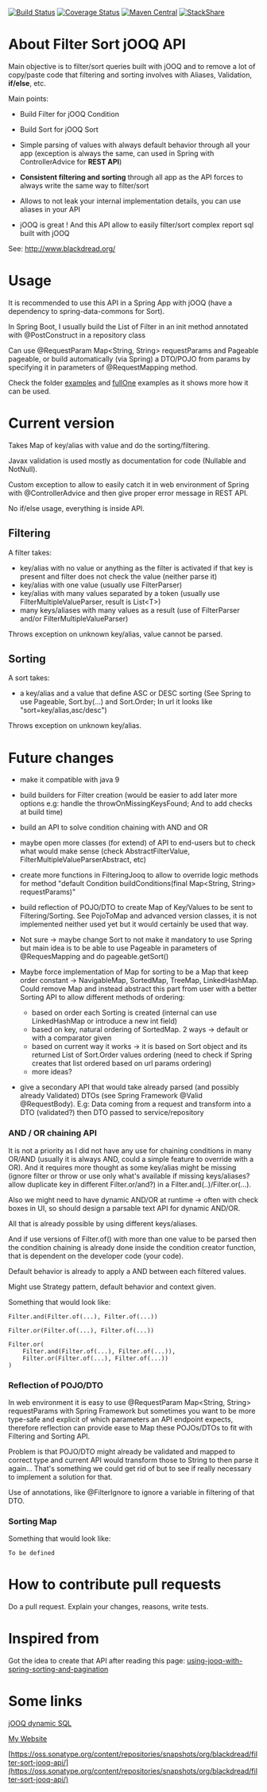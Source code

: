 [![Build Status](https://travis-ci.org/Blackdread/filter-sort-jooq-api.svg?branch=master)](https://travis-ci.org/Blackdread/filter-sort-jooq-api)
[![Coverage Status](https://coveralls.io/repos/github/Blackdread/filter-sort-jooq-api/badge.svg?branch=master)](https://coveralls.io/github/Blackdread/filter-sort-jooq-api?branch=master)
[![Maven Central](https://maven-badges.herokuapp.com/maven-central/org.blackdread/filter-sort-jooq-api/badge.svg)](https://maven-badges.herokuapp.com/maven-central/org.blackdread/filter-sort-jooq-api)
[![StackShare](https://img.shields.io/badge/tech-stack-0690fa.svg?style=flat)](https://stackshare.io/Blackdread/filter-sort-jooq-api)
<!-- [![Read the Docs](https://img.shields.io/readthedocs/Blackdread/filter-sort-jooq-api/pip.svg)](https://github.com/Blackdread/filter-sort-jooq-api) -->

# About Filter Sort jOOQ API

Main objective is to filter/sort queries built with jOOQ and to remove a 
lot of copy/paste code that filtering and sorting involves with Aliases, Validation, **if/else**, etc.

Main points:

- Build Filter for jOOQ Condition

- Build Sort for jOOQ Sort

- Simple parsing of values with always default behavior through all your app (exception is always the same, can used in Spring with ControllerAdvice for **REST API**)

- **Consistent filtering and sorting** through all app as the API forces to always write the same way to filter/sort

- Allows to not leak your internal implementation details, you can use aliases in your API

- jOOQ is great ! And this API allow to easily filter/sort complex report sql built with jOOQ 

See: http://www.blackdread.org/

# Usage

It is recommended to use this API in a Spring App with jOOQ (have a dependency to spring-data-commons for Sort).

In Spring Boot, I usually build the List of Filter in an init method annotated with @PostConstruct in a repository class

Can use @RequestParam Map<String, String> requestParams and Pageable pageable, or build automatically (via 
Spring) a DTO/POJO from params by specifying it in parameters of @RequestMapping method.

Check the folder [examples](https://github.com/Blackdread/filter-sort-jooq-api/tree/master/examples) and [fullOne](https://github.com/Blackdread/filter-sort-jooq-api/tree/master/examples/fullOne) examples as it shows more how it can be used.

# Current version

Takes Map of key/alias with value and do the sorting/filtering.

Javax validation is used mostly as documentation for code (Nullable and NotNull).

Custom exception to allow to easily catch it in web environment of Spring with @ControllerAdvice and then give proper error message in REST API.

No if/else usage, everything is inside API.

## Filtering

A filter takes:
- key/alias with no value or anything as the filter is activated if that key is present and filter does not check the value (neither parse it)
- key/alias with one value (usually use FilterParser)
- key/alias with many values separated by a token (usually use FilterMultipleValueParser, result is List\<T\>)
- many keys/aliases with many values as a result (use of FilterParser and/or FilterMultipleValueParser)

Throws exception on unknown key/alias, value cannot be parsed.

## Sorting

A sort takes:
- a key/alias and a value that define ASC or DESC sorting (See Spring to use Pageable, Sort.by(...) and Sort.Order; In url it looks like "sort=key/alias,asc/desc")

Throws exception on unknown key/alias.

# Future changes

- make it compatible with java 9

- build builders for Filter creation (would be easier to add later more options e.g: handle 
the throwOnMissingKeysFound; And to add checks at build time)

- build an API to solve condition chaining with AND and OR

- maybe open more classes (for extend) of API to end-users but to check what would make sense (check AbstractFilterValue, FilterMultipleValueParserAbstract, etc)

- create more functions in FilteringJooq to allow to override logic methods for method "default Condition buildConditions(final Map<String, String> requestParams)" 

- build reflection of POJO/DTO to create Map of Key/Values to be sent to Filtering/Sorting. See PojoToMap and 
advanced version classes, it is not implemented neither used yet but it would certainly be used that way.

- Not sure -> maybe change Sort to not make it mandatory to use Spring but main idea is to be able
 to use Pageable in parameters of @RequesMapping and do pageable.getSort()

- Maybe force implementation of Map for sorting to be a Map that keep order constant -> NavigableMap, SortedMap, 
TreeMap, LinkedHashMap.
Could remove Map and instead abstract this part from user with a better Sorting API to allow 
different methods of ordering:
   - based on order each Sorting is created (internal can use LinkedHashMap or introduce a new int field)
   - based on key, natural ordering of SortedMap. 2 ways -> default or with a comparator given
   - based on current way it works -> it is based on Sort object and its returned List of Sort.Order values 
   ordering (need to check if Spring creates that list ordered based on url params ordering)
   - more ideas?

- give a secondary API that would take already parsed (and possibly already Validated) DTOs (see 
Spring Framework @Valid @RequestBody). E.g: Data coming from a request and transform into a DTO (validated?) 
then DTO passed to service/repository


### AND / OR chaining API 
It is not a priority as I did not have any use for chaining conditions in many OR/AND (usually it is always AND, could a simple feature to override with a OR).
And it requires more thought as some key/alias might be missing (ignore filter or throw or use only what's 
available if missing keys/aliases? allow duplicate key in different Filter.or/and?) in a Filter.and(..)/Filter.or(...).

Also we might need to have dynamic AND/OR at runtime -> often with check boxes in UI, so should design a parsable text API for dynamic AND/OR.

All that is already possible by using different keys/aliases.

And if use versions of Filter.of() with more than one value to be parsed then the condition chaining is already done inside the condition creator function, that is dependent on the developer code (your code).

Default behavior is already to apply a AND between each filtered values.

Might use Strategy pattern, default behavior and context given.

Something that would look like:
    
    Filter.and(Filter.of(...), Filter.of(...))
    
    Filter.or(Filter.of(...), Filter.of(...))
    
    Filter.or(
        Filter.and(Filter.of(...), Filter.of(...)), 
        Filter.or(Filter.of(...), Filter.of(...))
    )


### Reflection of POJO/DTO

In web environment it is easy to use @RequestParam Map<String, String> requestParams 
with Spring Framework but sometimes you want to be more type-safe and explicit of which 
parameters an API endpoint expects, therefore reflection can provide ease to Map 
these POJOs/DTOs to fit with Filtering and Sorting API.

Problem is that POJO/DTO might already be validated and mapped to correct type and current API would transform those to
String to then parse it again... That's something we could get rid of but to see if really necessary to implement a solution for that.

Use of annotations, like @FilterIgnore to ignore a variable in filtering of that DTO.

### Sorting Map

Something that would look like:

    To be defined 


# How to contribute pull requests

Do a pull request.
Explain your changes, reasons, write tests.

# Inspired from
Got the idea to create that API after reading this page: [using-jooq-with-spring-sorting-and-pagination](https://www.petrikainulainen.net/programming/jooq/using-jooq-with-spring-sorting-and-pagination/)



# Some links
[jOOQ dynamic SQL](https://www.jooq.org/doc/latest/manual/sql-building/dynamic-sql/)

[My Website](http://www.blackdread.org/)

[https://oss.sonatype.org/content/repositories/snapshots/org/blackdread/filter-sort-jooq-api/](https://oss.sonatype.org/content/repositories/snapshots/org/blackdread/filter-sort-jooq-api/)
